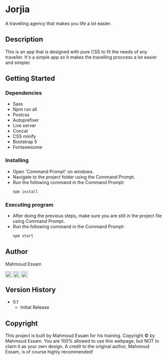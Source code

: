 # Jorjia

A travelling agency that makes you life a lot easier.

## Description

This is an app that is designed with pure CSS to fit the needs of any traveller. It's a simple app so it makes the travelling proccess a lot easier and simpler.

## Getting Started

### Dependencies

* Sass
* Npm run all
* Postcss
* Autoprefixer
* Live server
* Concat
* CSS minify
* Bootstrap 5
* Fontawesome

### Installing

* Open 'Command Prompt' on windows.
* Navigate to the project folder using the Command Prompt.
* Run the following command in the Command Prompt:
    ```css
    npm install
    ```

### Executing program

* After doing the previous steps, make sure you are still in the project file using Command Prompt.
* Run the following command in the Command Prompt:
    ```css
    npm start
    ```



## Author

Mahmoud Essam
<br />

[<img align="left" alt="codeSTACKr | Twitter" width="22px" src="https://cdn.jsdelivr.net/npm/simple-icons@v3/icons/twitter.svg" />][twitter]
[<img align="left" alt="codeSTACKr | LinkedIn" width="22px" src="https://cdn.jsdelivr.net/npm/simple-icons@v3/icons/linkedin.svg" />][linkedin]
[<img align="left" alt="codeSTACKr | LinkedIn" width="22px" src="https://cdn.jsdelivr.net/npm/simple-icons@v3/icons/facebook.svg" />][facebook]
<br />

## Version History


* 0.1
    * Initial Release

## Copyright

This project is built by Mahmoud Essam for his training. Copyright © by Mahmoud Essam. You are 100% allowed to use this webpage, but NOT to claim it as your own design. A credit to the original author, Mahmoud Essam, is of course highly recommended!



[twitter]: https://twitter.com/Mahmoud_essam9
[linkedin]: https://www.linkedin.com/in/mahmoud-essam-569a9b1b0/
[facebook]: https://www.facebook.com/profile.php?id=100006483635948